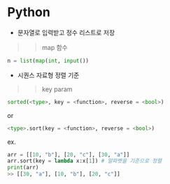 # Python

- 문자열로 입력받고 정수 리스트로 저장    
>> map 함수
```python
n = list(map(int, input())
```

- 시퀀스 자료형 정렬 기준
>> key param
```python
sorted(<type>, key = <function>, reverse = <bool>)
```
or
```python
<type>.sort(key = <function>, reverse = <bool>)
```
ex.
```python
arr = [[10, "b"], [20, "c"], [30, "a"]]
arr.sort(key = lambda x:x[1]) # 알파벳을 기준으로 정렬
print(arr)
>> [[30, "a"], [10, "b"], [20, "c"]]
```
